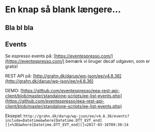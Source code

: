 # En knap så blank længere...

## Bla bl bla


## Events

Se espresso events på: [https://eventespresso.com/](https://eventespresso.com/) bemærk vi bruger decaf udgaven, som er gratis!

REST API på: [http://grahn.dk/darup/wp-json/ee/v4.8.36](http://grahn.dk/darup/wp-json/ee/v4.8.36)

DEMO: [https://github.com/eventespresso/eea-rest-api-client/blob/master/standalone-scripts/ee-list-events.php](https://github.com/eventespresso/eea-rest-api-client/blob/master/standalone-scripts/ee-list-events.php)

Eksepel: `http://grahn.dk/darup/wp-json/ee/v4.8.36/events?include=Datetime&where[Datetime.DTT_EVT_end][]=%3E&where[Datetime.DTT_EVT_end][]=2017-03-16T09:30:14`
